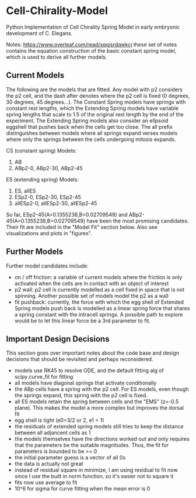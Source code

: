 # Cell-Chirality-Model

Python Implementation of Cell Chirality Spring Model in early embryonic development of C. Elegans.

Notes: https://www.overleaf.com/read/xqqjsrdqwkcj these set of notes contains the equation construction of the basic constant spring model, which is used to derive all further models.

## Current Models

The following are the models that are fitted. Any model with p2 considers the p2 cell, and the dash after denotes where the p2 cell is fixed (0 degrees, 30 degrees, 45 degrees...). The Constant Spring models have springs with constant rest lengths, which the Extending Spring models have variable spring lengths that scale to 1.5 of the original rest length by the end of the experiment. The Extending Spring models also consider an ellpsoid eggshell that pushes back when the cells get too close. The all prefix distinguishes between models where all springs expand verses models where only the springs between the cells undergoing mitosis expands.

CS (constant spring) Models:

1. AB
2. ABp2-0, ABp2-30, ABp2-45

ES (extending spring) Models:

1. ES, allES
2. ESp2-0, ESp2-30, ESp2-45
3. allESp2-0, allESp2-30, allESp2-45

So far, ESp2-45(A=0.1355238,B=0.02709549) and ABp2-45(A=0.1355238,B=0.02709549) have been the most promising candidates. Their fit are included in the "Model Fit" section below. Also see visualizations and plots in "figures".

## Further Models

Further model candidates include:

- on / off friction: a variable of current models where the friction is only activated when the cells are in contact with an object of interest
- p2 wall: p2 cell is currently modelled as a cell fixed in space that is not spinning. Another possible set of models model the p2 as a wall
- fit pushback: currently, the force with which the egg shell of Extended Spring models push back is modelled as a linear spring force that shares a spring constant with the intracell springs. A possible path to explore would be to let this linear force be a 3rd parameter to fit.

## Important Design Decisions

This section goes over important notes about the code base and design decisions that should be revisited and perhaps reconsidered.

- models use RK45 to resolve ODE, and the default fitting alg of scipy.curve_fit for fitting
- all models have diagonal springs that activate conditionally
- the ABp cells have a spring with the p2 cell. For ES models, even though the springs expand, this spring with the p2 cell is fixed.
- all ES models retain the spring between cells and the "EMS" (z=-0.5 plane). This makes the model a more complex but improves the dorsal fit
- egg shell is tight (e0=3/2 or 2, e1 = 1)
- the residuals of extended spring models still tries to keep the distance between all adjancent cells as 1
- the models themselves have the directions worked out and only requires that the parameters be the suitable magnitudes. Thus, the fit for parameters is bounded to be >= 0
- the initial parameter guess is a vector of all 0s
- the data is actually not great
- instead of residual square in minimize, I am using residual to fit now since I use the built in norm function, so it's easier not to square it
- fits now use average to fit
- 10^6 for sigma for curve fitting when the mean error is 0
